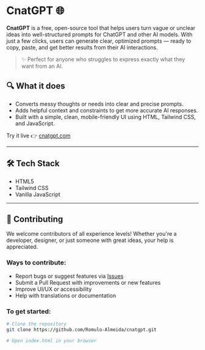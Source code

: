 # CnatGPT 🌐

**CnatGPT** is a free, open-source tool that helps users turn vague or unclear ideas into well-structured prompts for ChatGPT and other AI models. With just a few clicks, users can generate clear, optimized prompts — ready to copy, paste, and get better results from their AI interactions.

> ✨ Perfect for anyone who struggles to express exactly what they want from an AI.

## 🔍 What it does

- Converts messy thoughts or needs into clear and precise prompts.
- Adds helpful context and constraints to get more accurate AI responses.
- Built with a simple, clean, mobile-friendly UI using HTML, Tailwind CSS, and JavaScript.

Try it live 👉 [cnatgpt.com](https://www.cnatgpt.com)

---

## 🛠 Tech Stack

- HTML5
- Tailwind CSS
- Vanilla JavaScript

---

## 🤝 Contributing

We welcome contributors of all experience levels! Whether you're a developer, designer, or just someone with great ideas, your help is appreciated.

### Ways to contribute:

- Report bugs or suggest features via [Issues](https://github.com/Romulo-Almeida/cnatgpt/issues)
- Submit a Pull Request with improvements or new features
- Improve UI/UX or accessibility
- Help with translations or documentation

### To get started:

```bash
# Clone the repository
git clone https://github.com/Romulo-Almeida/cnatgpt.git

# Open index.html in your browser
